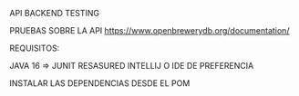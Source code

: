 
API BACKEND TESTING

PRUEBAS SOBRE LA API https://www.openbrewerydb.org/documentation/

REQUISITOS:

JAVA 16 =>
JUNIT
RESASURED
INTELLIJ O IDE DE PREFERENCIA

INSTALAR LAS DEPENDENCIAS DESDE EL POM

